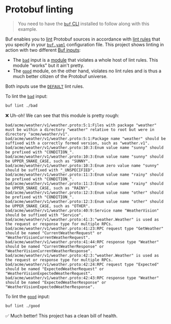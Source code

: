 # Protobuf linting

> You need to have the [`buf` CLI][install] installed to follow along with this example.

Buf enables you to [lint] Protobuf sources in accordance with [lint rules][rules] that you specify in your [`buf.yaml`][buf-yaml] configuration file. This project shows linting in action with two different [Buf inputs][inputs]:

* The [`bad`](./bad) input is a [module] that violates a whole host of lint rules. This module "works" but it ain't pretty.
* The [`good`](./good) module, on the other hand, violates no lint rules and is thus a much better citizen of the Protobuf universe.

Both inputs use the [`DEFAULT`][default] lint rules.

To lint the [`bad`](./bad) input:

```sh
buf lint ./bad
```

❌  Uh-oh! We can see that this module is pretty rough:

```
bad/acme/weather/v1/weather.proto:5:1:Files with package "weather" must be within a directory "weather" relative to root but were in directory "acme/weather/v1".
bad/acme/weather/v1/weather.proto:5:1:Package name "weather" should be suffixed with a correctly formed version, such as "weather.v1".
bad/acme/weather/v1/weather.proto:10:3:Enum value name "sunny" should be prefixed with "CONDITION_".
bad/acme/weather/v1/weather.proto:10:3:Enum value name "sunny" should be UPPER_SNAKE_CASE, such as "SUNNY".
bad/acme/weather/v1/weather.proto:10:3:Enum zero value name "sunny" should be suffixed with "_UNSPECIFIED".
bad/acme/weather/v1/weather.proto:11:3:Enum value name "rainy" should be prefixed with "CONDITION_".
bad/acme/weather/v1/weather.proto:11:3:Enum value name "rainy" should be UPPER_SNAKE_CASE, such as "RAINY".
bad/acme/weather/v1/weather.proto:12:3:Enum value name "other" should be prefixed with "CONDITION_".
bad/acme/weather/v1/weather.proto:12:3:Enum value name "other" should be UPPER_SNAKE_CASE, such as "OTHER".
bad/acme/weather/v1/weather.proto:40:9:Service name "WeatherVision" should be suffixed with "Service".
bad/acme/weather/v1/weather.proto:41:3:"weather.Weather" is used as the request or response type for multiple RPCs.
bad/acme/weather/v1/weather.proto:41:23:RPC request type "GetWeather" should be named "CurrentWeatherRequest" or "WeatherVisionCurrentWeatherRequest".
bad/acme/weather/v1/weather.proto:41:44:RPC response type "Weather" should be named "CurrentWeatherResponse" or "WeatherVisionCurrentWeatherResponse".
bad/acme/weather/v1/weather.proto:42:3:"weather.Weather" is used as the request or response type for multiple RPCs.
bad/acme/weather/v1/weather.proto:42:24:RPC request type "Expected" should be named "ExpectedWeatherRequest" or "WeatherVisionExpectedWeatherRequest".
bad/acme/weather/v1/weather.proto:42:43:RPC response type "Weather" should be named "ExpectedWeatherResponse" or "WeatherVisionExpectedWeatherResponse".
```

To lint the [`good`](./good) input:

```sh
buf lint ./good
```

✅  Much better! This project has a clean bill of health.

[buf-yaml]: https://docs.buf.build/configuration/v1/buf-yaml
[default]: https://docs.buf.build/lint/rules#default
[inputs]: https://docs.buf.build/reference/inputsHeh
[install]: https://docs.buf.build/installation
[jsonl]: https://jsonlines.org
[lint]: https://docs.buf.build/lint
[module]: https://docs.buf.build/bsr/overview#modules
[rules]: https://docs.buf.build/lint/rules
